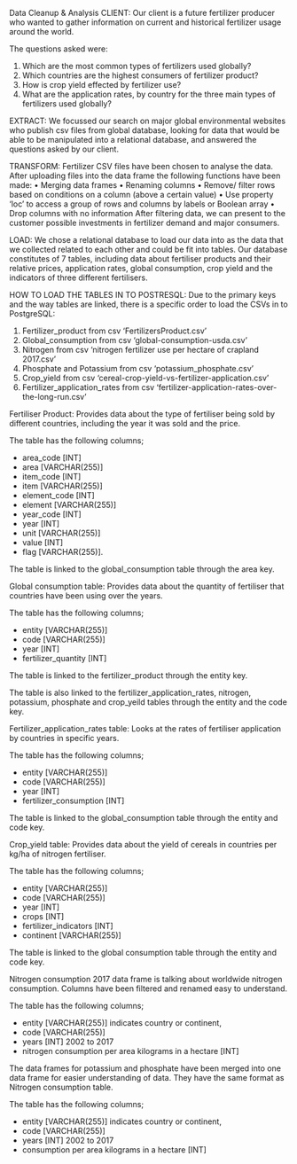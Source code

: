 Data Cleanup & Analysis
CLIENT:
Our client is a future fertilizer producer who wanted to gather information on current and historical fertilizer usage around the world. 

The questions asked were: 
1.	Which are the most common types of fertilizers used globally? 
2.	Which countries are the highest consumers of fertilizer product? 
3.	How is crop yield effected by fertilizer use? 
4.	What are the application rates, by country for the three main types of fertilizers used globally?

EXTRACT:
We focussed our search on major global environmental websites who publish csv files from global database, looking for data that would be able to be manipulated into a relational database, and answered the questions asked by our client. 

TRANSFORM:
Fertilizer CSV files have been chosen to analyse the data. After uploading files into the data frame the following functions have been made:
•	Merging data frames
•	Renaming columns
•	Remove/ filter rows based on conditions on a column (above a certain value)
•	Use property ‘loc’ to access a group of rows and columns by labels or Boolean array
•	Drop columns with no information
After filtering data, we can present to the customer possible investments in fertilizer demand and major consumers.

LOAD:
We chose a relational database to load our data into as the data that we collected related to each other and could be fit into tables. Our database constitutes of 7 tables, including data about fertiliser products and their relative prices, application rates, global consumption, crop yield and the indicators of three different fertilisers.

HOW TO LOAD THE TABLES IN TO POSTRESQL:
Due to the primary keys and the way tables are linked, there is a specific order to load the CSVs in to PostgreSQL:
1.	Fertilizer_product from csv ‘FertilizersProduct.csv’
2.	Global_consumption from csv ‘global-consumption-usda.csv’
3.	Nitrogen from csv ‘nitrogen fertilizer use per hectare of crapland 2017.csv’
4.	Phosphate and Potassium from csv ‘potassium_phosphate.csv’
5.	Crop_yield from csv ‘cereal-crop-yield-vs-fertilizer-application.csv’
6.	Fertilizer_application_rates from csv ‘fertilizer-application-rates-over-the-long-run.csv’

Fertiliser Product:
Provides data about the type of fertiliser being sold by different countries, including the year it was sold and the price.

The table has the following columns; 
-	area_code [INT]
-	area [VARCHAR(255)]
-	item_code [INT]
-	item [VARCHAR(255)]
-	element_code [INT]
-	element [VARCHAR(255)]
-	year_code [INT]
-	year [INT]
-	unit [VARCHAR(255)]
-	value [INT]
-	flag [VARCHAR(255)]. 

The table is linked to the global_consumption table through the area key.

Global consumption table:
Provides data about the quantity of fertiliser that countries have been using over the years.

The table has the following columns; 
-	entity [VARCHAR(255)]
-	code [VARCHAR(255)]
-	year [INT]
-	fertilizer_quantity [INT]

The table is linked to the fertilizer_product through the entity key. 

The table is also linked to the fertilizer_application_rates, nitrogen, potassium, phosphate and crop_yeild tables through the entity and the code key.

Fertilizer_application_rates table:
Looks at the rates of fertiliser application by countries in specific years.

The table has the following columns;
-	entity [VARCHAR(255)]
-	code [VARCHAR(255)]
-	year [INT]
-	fertilizer_consumption [INT]

The table is linked to the global_consumption table through the entity and code key.


Crop_yield table:
Provides data about the yield of cereals in countries per kg/ha of nitrogen fertiliser.

The table has the following columns;
-	entity [VARCHAR(255)]
-	code [VARCHAR(255)]
-	year [INT]
-	crops [INT]
-	fertilizer_indicators [INT]
-	continent [VARCHAR(255)]

The table is linked to the global consumption table through the entity and code key.

Nitrogen consumption 2017 data frame is talking about worldwide nitrogen consumption. Columns have been filtered and renamed easy to understand. 

The table has the following columns;
-	entity [VARCHAR(255)] indicates country or continent, 
-	code [VARCHAR(255)]
-	years [INT] 2002 to 2017
-	nitrogen consumption per area kilograms in a hectare [INT]

The data frames for potassium and phosphate have been merged into one data frame for easier understanding of data. They have the same format as Nitrogen consumption table. 

The table has the following columns;
-	entity [VARCHAR(255)] indicates country or continent, 
-	code [VARCHAR(255)]
-	years [INT] 2002 to 2017 
-	consumption per area kilograms in a hectare [INT]
